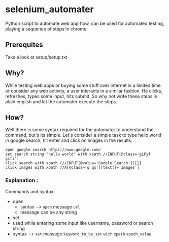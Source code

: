 # selenium_automater
Python script to automate web app flow, can be used for automated testing, playing a sequence of steps in chrome

## Prerequites
Take a look at setup/setup.txt

## Why?
While testing web apps or buying some stuff over internet in a limited time or consider any web activity, a user interacts in a similar fashion. He clicks, refreshes, types some input, hits submit. So why not write these steps in plain english and let the automater execute the steps.

## How?
Well there is some syntax required for the automator to understand the command, but's its simple.
Let's consider a simple task to type hello world in google search, hit enter and click on images in the results.

```
open google search https://www.google.com/
set search string "hello world" with xpath //INPUT[@class='gLFyf gsfi']
click search with xpath (//INPUT[@value='Google Search'])[2]
click images with xpath //A[@class='q qs'][text()='Images']
```

### Explanation : 

Commands and syntax:
  - open 
    - syntax --> `open` message `url`
    - message can be any string
  - set 
   - used while entering some input like username, password or search string
   - syntax --> `set` message `keyword_to_be_set` `with` `xpath` `xpath_value`
   



